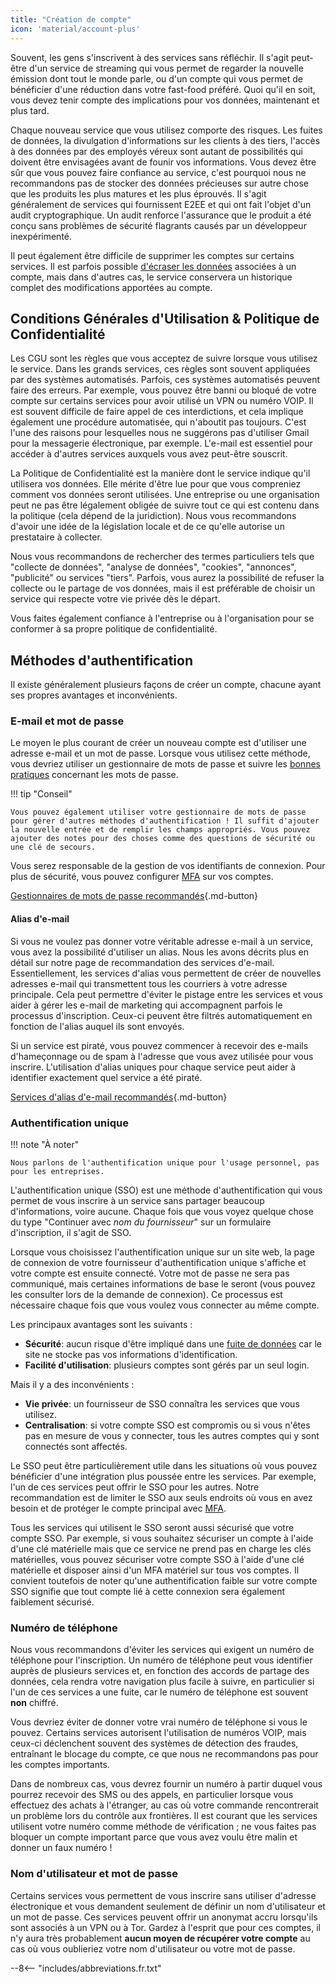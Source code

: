 ```yaml
---
title: "Création de compte"
icon: 'material/account-plus'
---
```


Souvent, les gens s'inscrivent à des services sans réfléchir. Il s'agit peut-être d'un service de streaming qui vous permet de regarder la nouvelle émission dont tout le monde parle, ou d'un compte qui vous permet de bénéficier d'une réduction dans votre fast-food préféré. Quoi qu'il en soit, vous devez tenir compte des implications pour vos données, maintenant et plus tard.

Chaque nouveau service que vous utilisez comporte des risques. Les fuites de données, la divulgation d'informations sur les clients à des tiers, l'accès à des données par des employés véreux sont autant de possibilités qui doivent être envisagées avant de founir vos informations. Vous devez être sûr que vous pouvez faire confiance au service, c'est pourquoi nous ne recommandons pas de stocker des données précieuses sur autre chose que les produits les plus matures et les plus éprouvés. Il s'agit généralement de services qui fournissent E2EE et qui ont fait l'objet d'un audit cryptographique. Un audit renforce l'assurance que le produit a été conçu sans problèmes de sécurité flagrants causés par un développeur inexpérimenté.

Il peut également être difficile de supprimer les comptes sur certains services. Il est parfois possible [d'écraser les données](account-deletion.md#overwriting-account-information) associées à un compte, mais dans d'autres cas, le service conservera un historique complet des modifications apportées au compte.

## Conditions Générales d'Utilisation & Politique de Confidentialité

Les CGU sont les règles que vous acceptez de suivre lorsque vous utilisez le service. Dans les grands services, ces règles sont souvent appliquées par des systèmes automatisés. Parfois, ces systèmes automatisés peuvent faire des erreurs. Par exemple, vous pouvez être banni ou bloqué de votre compte sur certains services pour avoir utilisé un VPN ou numéro VOIP. Il est souvent difficile de faire appel de ces interdictions, et cela implique également une procédure automatisée, qui n'aboutit pas toujours. C'est l'une des raisons pour lesquelles nous ne suggérons pas d'utiliser Gmail pour la messagerie électronique, par exemple. L'e-mail est essentiel pour accéder à d'autres services auxquels vous avez peut-être souscrit.

La Politique de Confidentialité est la manière dont le service indique qu'il utilisera vos données. Elle mérite d'être lue pour que vous compreniez comment vos données seront utilisées. Une entreprise ou une organisation peut ne pas être légalement obligée de suivre tout ce qui est contenu dans la politique (cela dépend de la juridiction). Nous vous recommandons d'avoir une idée de la législation locale et de ce qu'elle autorise un prestataire à collecter.

Nous vous recommandons de rechercher des termes particuliers tels que "collecte de données", "analyse de données", "cookies", "annonces", "publicité" ou services "tiers". Parfois, vous aurez la possibilité de refuser la collecte ou le partage de vos données, mais il est préférable de choisir un service qui respecte votre vie privée dès le départ.

Vous faites également confiance à l'entreprise ou à l'organisation pour se conformer à sa propre politique de confidentialité.

## Méthodes d'authentification

Il existe généralement plusieurs façons de créer un compte, chacune ayant ses propres avantages et inconvénients.

### E-mail et mot de passe

Le moyen le plus courant de créer un nouveau compte est d'utiliser une adresse e-mail et un mot de passe. Lorsque vous utilisez cette méthode, vous devriez utiliser un gestionnaire de mots de passe et suivre les [bonnes pratiques](passwords-overview.md) concernant les mots de passe.

!!! tip "Conseil"

    Vous pouvez également utiliser votre gestionnaire de mots de passe pour gérer d'autres méthodes d'authentification ! Il suffit d'ajouter la nouvelle entrée et de remplir les champs appropriés. Vous pouvez ajouter des notes pour des choses comme des questions de sécurité ou une clé de secours.

Vous serez responsable de la gestion de vos identifiants de connexion. Pour plus de sécurité, vous pouvez configurer [MFA](multi-factor-authentication.md) sur vos comptes.

[Gestionnaires de mots de passe recommandés](../passwords.md ""){.md-button}

#### Alias d'e-mail

Si vous ne voulez pas donner votre véritable adresse e-mail à un service, vous avez la possibilité d'utiliser un alias. Nous les avons décrits plus en détail sur notre page de recommandation des services d'e-mail. Essentiellement, les services d'alias vous permettent de créer de nouvelles adresses e-mail qui transmettent tous les courriers à votre adresse principale. Cela peut permettre d'éviter le pistage entre les services et vous aider à gérer les e-mail de marketing qui accompagnent parfois le processus d'inscription. Ceux-ci peuvent être filtrés automatiquement en fonction de l'alias auquel ils sont envoyés.

Si un service est piraté, vous pouvez commencer à recevoir des e-mails d'hameçonnage ou de spam à l'adresse que vous avez utilisée pour vous inscrire. L'utilisation d'alias uniques pour chaque service peut aider à identifier exactement quel service a été piraté.

[Services d'alias d'e-mail recommandés](../email.md#email-aliasing-services ""){.md-button}

### Authentification unique

!!! note "À noter"

    Nous parlons de l'authentification unique pour l'usage personnel, pas pour les entreprises.

L'authentification unique (SSO) est une méthode d'authentification qui vous permet de vous inscrire à un service sans partager beaucoup d'informations, voire aucune. Chaque fois que vous voyez quelque chose du type "Continuer avec *nom du fournisseur*" sur un formulaire d'inscription, il s'agit de SSO.

Lorsque vous choisissez l'authentification unique sur un site web, la page de connexion de votre fournisseur d'authentification unique s'affiche et votre compte est ensuite connecté. Votre mot de passe ne sera pas communiqué, mais certaines informations de base le seront (vous pouvez les consulter lors de la demande de connexion). Ce processus est nécessaire chaque fois que vous voulez vous connecter au même compte.

Les principaux avantages sont les suivants :

- **Sécurité**: aucun risque d'être impliqué dans une [fuite de données](https://fr.wikipedia.org/wiki/Violation_de_donn%C3%A9es) car le site ne stocke pas vos informations d'identification.
- **Facilité d'utilisation**: plusieurs comptes sont gérés par un seul login.

Mais il y a des inconvénients :

- **Vie privée**: un fournisseur de SSO connaîtra les services que vous utilisez.
- **Centralisation**: si votre compte SSO est compromis ou si vous n'êtes pas en mesure de vous y connecter, tous les autres comptes qui y sont connectés sont affectés.

Le SSO peut être particulièrement utile dans les situations où vous pouvez bénéficier d'une intégration plus poussée entre les services. Par exemple, l'un de ces services peut offrir le SSO pour les autres. Notre recommandation est de limiter le SSO aux seuls endroits où vous en avez besoin et de protéger le compte principal avec [MFA](multi-factor-authentication.md).

Tous les services qui utilisent le SSO seront aussi sécurisé que votre compte SSO. Par exemple, si vous souhaitez sécuriser un compte à l'aide d'une clé matérielle mais que ce service ne prend pas en charge les clés matérielles, vous pouvez sécuriser votre compte SSO à l'aide d'une clé matérielle et disposer ainsi d'un MFA matériel sur tous vos comptes. Il convient toutefois de noter qu'une authentification faible sur votre compte SSO signifie que tout compte lié à cette connexion sera également faiblement sécurisé.

### Numéro de téléphone

Nous vous recommandons d'éviter les services qui exigent un numéro de téléphone pour l'inscription. Un numéro de téléphone peut vous identifier auprès de plusieurs services et, en fonction des accords de partage des données, cela rendra votre navigation plus facile à suivre, en particulier si l'un de ces services a une fuite, car le numéro de téléphone est souvent **non** chiffré.

Vous devriez éviter de donner votre vrai numéro de téléphone si vous le pouvez. Certains services autorisent l'utilisation de numéros VOIP, mais ceux-ci déclenchent souvent des systèmes de détection des fraudes, entraînant le blocage du compte, ce que nous ne recommandons pas pour les comptes importants.

Dans de nombreux cas, vous devrez fournir un numéro à partir duquel vous pourrez recevoir des SMS ou des appels, en particulier lorsque vous effectuez des achats à l'étranger, au cas où votre commande rencontrerait un problème lors du contrôle aux frontières. Il est courant que les services utilisent votre numéro comme méthode de vérification ; ne vous faites pas bloquer un compte important parce que vous avez voulu être malin et donner un faux numéro !

### Nom d'utilisateur et mot de passe

Certains services vous permettent de vous inscrire sans utiliser d'adresse électronique et vous demandent seulement de définir un nom d'utilisateur et un mot de passe. Ces services peuvent offrir un anonymat accru lorsqu'ils sont associés à un VPN ou à Tor. Gardez à l'esprit que pour ces comptes, il n'y aura très probablement **aucun moyen de récupérer votre compte** au cas où vous oublieriez votre nom d'utilisateur ou votre mot de passe.

--8<-- "includes/abbreviations.fr.txt"
